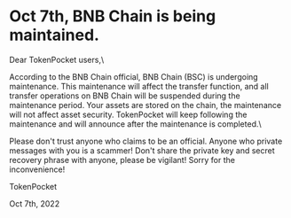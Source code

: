 # Oct 7th, BNB Chain is being maintained.

Dear TokenPocket users,\


According to the BNB Chain official, BNB Chain (BSC) is undergoing maintenance. This maintenance will affect the transfer function, and all transfer operations on BNB Chain will be suspended during the maintenance period. Your assets are stored on the chain, the maintenance will not affect asset security. TokenPocket will keep following the maintenance and will announce after the maintenance is completed.\


Please don't trust anyone who claims to be an official. Anyone who private messages with you is a scammer! Don't share the private key and secret recovery phrase with anyone, please be vigilant! Sorry for the inconvenience!



TokenPocket&#x20;

Oct 7th, 2022
